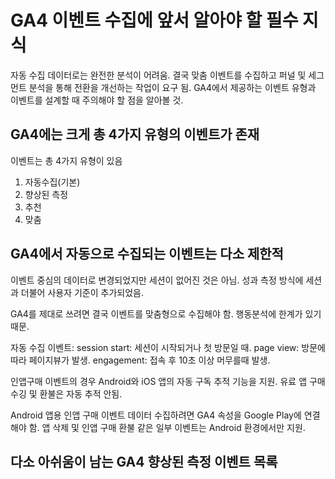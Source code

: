 # GA4 이벤트 수집에 앞서 알아야 할 필수 지식

자동 수집 데이터로는 완전한 분석이 어려움. 결국 맞춤 이벤트를 수집하고 퍼널 및 세그먼트 분석을 통해 전환을 개선하는 작업이 요구 됨.
GA4에서 제공하는 이벤트 유형과 이벤트를 설계할 때 주의해야 할 점을 알아볼 것.

## GA4에는 크게 총 4가지 유형의 이벤트가 존재

이벤트는 총 4가지 유형이 있음
1. 자동수집(기본)
2. 향상된 측정
3. 추천
4. 맞춤


## GA4에서 자동으로 수집되는 이벤트는 다소 제한적

이벤트 중심의 데이터로 변경되었지만 세션이 없어진 것은 아님. 성과 측정 방식에 세션과 더불어 사용자 기준이 추가되었음.

GA4를 제대로 쓰려면 결국 이벤트를 맞춤형으로 수집해야 함. 행동분석에 한계가 있기 때문.

자동 수집 이벤트:
session start: 세션이 시작되거나 첫 방문일 때.
page view: 방문에 따라 페이지뷰가 발생.
engagement: 접속 후 10초 이상 머무를때 발생.

인앱구매 이벤트의 경우 Android와 iOS 앱의 자동 구독 추적 기능을 지원. 유료 앱 구매 수깅 및 환불은 자동 추적 안됨.

Android 앱용 인앱 구매 이벤트 데이터 수집하려면 GA4 속성을 Google Play에 연결해야 함. 앱 삭제 및 인앱 구매 환불 같은 일부 이벤트는 Android 환경에서만 지원.


## 다소 아쉬움이 남는 GA4 향상된 측정 이벤트 목록

